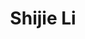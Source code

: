 ---
bio: 
  matter.
education:
  courses:
  - course: 博士学位
    institution: 北京师范大学心理学部
    year: 2023
  - course: 硕士学位
    institution: 郑州大学教育学院
    year: 2019
  - course: 学士学位
    institution: 郑州大学教育学院
    year: 2015
email: "xinlilishijie@163.com"
first_name: Shijie
highlight_name: false
interests:
- 双语控制
- 双语加工
- 语言认知神经科学
last_name: Li
role: PhD
social:
- icon: envelope
  icon_pack: fas
  link: mailto:xinlilishijie@163.com
superuser: true
title: Shijie Li
user_groups:
- Grad Students
weight: 10
---